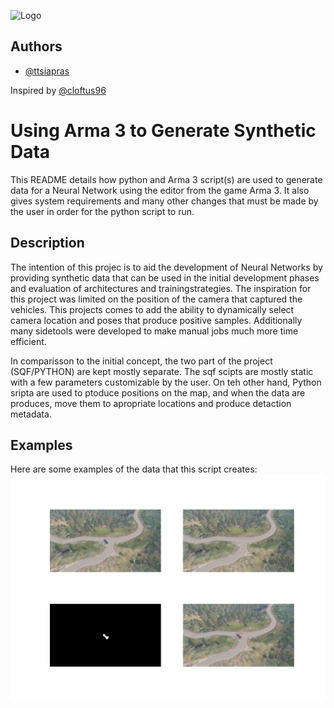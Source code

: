 
![Logo](https://www.paulthetall.com/wp-content/uploads/2017/04/arma-3-banner.jpg)


## Authors
- [@ttsiapras](https://github.com/ttsiapras)

Inspired by [@cloftus96](https://github.com/cloftus96)

# Using Arma 3 to Generate Synthetic Data

This README details how python and Arma 3 script(s) are used to
generate data for a Neural Network using the editor from the
game Arma 3. It also gives system requirements and many 
other changes that must be made by the user in order for the
python script to run.

## Description
The intention of this projec is to aid the development of Neural Networks
by providing synthetic data that can be used in the initial development phases
and evaluation of architectures and trainingstrategies. The inspiration for this
project was limited on the position of the camera that captured the vehicles.
This projects comes to add the ability to dynamically select camera location and poses that produce positive samples. Additionally many sidetools were developed to make 
manual jobs  much more time efficient.

In comparisson to the initial concept, the two part of the project (SQF/PYTHON) are kept mostly separate. The sqf scipts are mostly static with a few parameters customizable by  the user. On teh other hand, Python sripta are used to ptoduce positions on the map, and when the data are produces, move them to apropriate locations and produce detaction metadata.


## Examples
Here are some examples of the data that this script creates:
![example](https://github.com/ttsiapras/Arma3DatasetGen/blob/5fb228f1064fd3adf18aaeaba4f670e53ee9711c/readme_images/result.png)
